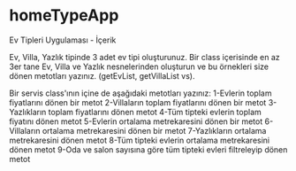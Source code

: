 # homeTypeApp
Ev Tipleri Uygulaması - İçerik

Ev, Villa, Yazlık tipinde 3 adet ev tipi oluşturunuz.
Bir class içerisinde en az 3er tane Ev, Villa ve Yazlık nesnelerinden oluşturun ve bu örnekleri size dönen metotları yazınız. (getEvList, getVillaList vs).

Bir servis class'ının içine de aşağıdaki metotları yazınız:
1-Evlerin toplam fiyatlarını dönen bir metot
2-Villaların toplam fiyatlarını dönen bir metot
3-Yazlıkların toplam fiyatlarını dönen metot
4-Tüm tipteki evlerin toplam fiyatını dönen metot
5-Evlerin ortalama metrekaresini dönen bir metot
6-Villaların ortalama metrekaresini dönen bir metot
7-Yazlıkların ortalama metrekaresini dönen metot
8-Tüm tipteki evlerin ortalama metrekaresini dönen metot
9-Oda ve salon sayısına göre tüm tipteki evleri filtreleyip dönen metot
